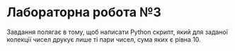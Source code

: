 # Лабораторна робота №3
Завдання полягає в тому, щоб написати Python скрипт, який для заданої колекції чисел друкує лише ті пари чисел, сума яких є рівна 10.
